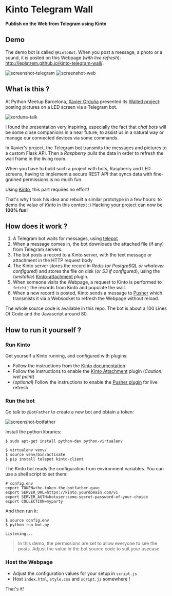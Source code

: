 # Kinto Telegram Wall

**Publish on the Web from Telegram using Kinto**

## Demo

The demo bot is called ``@KintoBot``. When you post a message, a photo or a
sound, it is posted on this Webpage (*with live refresh*):
http://leplatrem.github.io/kinto-telegram-wall/.

![screenshot-telegram](screenshot-telegram.png)
![screenshot-web](screenshot-web.png)


## What is this ?

At Python Meetup Barcelona, [Xavier Orduña](https://twitter.com/xorduna) presented
its [Walled project](https://github.com/xorduna/walledproject): posting pictures
on a LED screen via a Telegram bot.

![xorduna-talk](xorduna-talk.jpg)

I found the presentation very inspiring, especially the fact that *chat bots* will
be some close companions in a near future; to assist us in a natural way or manage our
connected devices via some commands.

In Xavier's project, the Telegram bot transmits the messages and pictures
to a custom Flask API. Then a *Raspberry* pulls the data in order to refresh the
wall frame in the living room.

When you have to build such a project with bots, Raspberry and LED screens, having to implement a secure REST API that syncs data with fine-grained permissions is no much fun.

Using [Kinto](http://kinto.readthedocs.org/), this part requires no effort!

That's why I took his idea and rebuilt a similar prototype in a few hours: to demo
the value of *Kinto* in this context :) Hacking your project can now be **100% fun**!


## How does it work ?

1. A Telegram bot waits for messages, using [telepot](https://github.com/nickoala/telepot)
1. When a message comes in, the bot downloads the attached file (if any) from
   Telegram servers.
1. The bot posts a record to a Kinto server, with the text message or attachment
   in the HTTP request body
1. The Kinto server stores the record in *Redis* (*or PostgreSQL or whatever configured*)   and stores the file on disk (*or S3 if configured*), using the (*unstable*)
   [Kinto-attachment](https://github.com/Kinto/kinto-attachment/) plugin.
1. When someone visits the Webpage, a request to Kinto is performed to `fetch()`
   the records from Kinto and populate the wall.
1. When a new record is posted, Kinto sends a message to [Pusher](https://pusher.com/)
   which transmists it via a Websocket to refresh the Webpage without reload.

The whole source code is available in this repo. The bot is about a 100 Lines Of
Code and the Javascript around 80.


## How to run it yourself ?

### Run Kinto

Get yourself a Kinto running, and configured with plugins:

* Follow the instructions from the [Kinto documentation](http://kinto.readthedocs.org/)
* Follow the instructions to enable the [Kinto Attachment](https://github.com/Kinto/kinto-attachment/) plugin (*Caution: wet paint*)
* (*optional*) Follow the instructions to enable the [Pusher plugin](https://github.com/leplatrem/cliquet-pusher/tree/master/demo) for live refresh

### Run the bot

Go talk to `@BotFather` to create a new bot and obtain a token:

![screenshot-botfather](screenshot-botfather.png)

Install the python libraries:

```shell
$ sudo apt-get install python-dev python-virtualenv

$ virtualenv venv/
$ source venv/bin/activate
$ pip install telepot kinto-client
```

The Kinto bot reads the configuration from environment variables. You can use a shell
script to set them:

```shell
# config.env
export TOKEN=the-token-the-botfather-gave
export SERVER_URL=https://kinto.yourdomain.com/v1
export SERVER_AUTH=botuser:some-secret-password-of-your-choice
export COLLECTION=myparty
```

And then run it:

```shell
$ source config.env
$ python run-bot.py

Listening...
```

> In this demo, the permissions are set to allow everyone to see the posts.
> Adjust the value in the bot source code to suit your usecase.


### Host the Webpage

* Adjust the configuration values for your setup in `script.js`
* Host `index.html`, `style.css` and `script.js` somewhere !


That's it!
